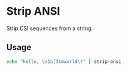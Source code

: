 # Strip ANSI

Strip CSI sequences from a string.

## Usage

```bash
echo "hello, \x1b[31mworld\!" | strip-ansi
```
